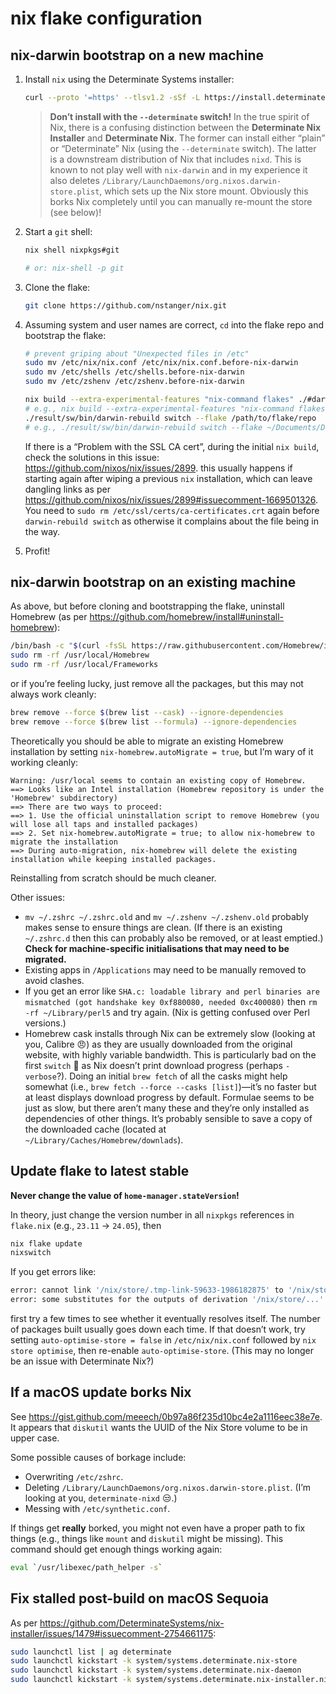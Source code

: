 # nix flake configuration

## nix-darwin bootstrap on a new machine

1. Install `nix` using the Determinate Systems installer:

   ```sh
   curl --proto '=https' --tlsv1.2 -sSf -L https://install.determinate.systems/nix | sh -s -- install
   ```

   > **Don’t install with the `--determinate` switch!** In the true spirit of Nix, there is a confusing distinction between the **Determinate Nix Installer** and **Determinate Nix**. The former can install either “plain” or “Determinate” Nix (using the `--determinate` switch). The latter is a downstream distribution of Nix that includes `nixd`. This is known to not play well with `nix-darwin` and in my experience it also deletes `/Library/LaunchDaemons/org.nixos.darwin-store.plist`, which sets up the Nix store mount. Obviously this borks Nix completely until you can manually re-mount the store (see below)!

2. Start a `git` shell:

   ```sh
   nix shell nixpkgs#git

   # or: nix-shell -p git
   ```

3. Clone the flake:

   ```sh
   git clone https://github.com/nstanger/nix.git
   ```

4. Assuming system and user names are correct, `cd` into the flake repo and bootstrap the flake:

   ```sh
   # prevent griping about "Unexpected files in /etc"
   sudo mv /etc/nix/nix.conf /etc/nix/nix.conf.before-nix-darwin
   sudo mv /etc/shells /etc/shells.before-nix-darwin
   sudo mv /etc/zshenv /etc/zshenv.before-nix-darwin

   nix build --extra-experimental-features "nix-command flakes" ./#darwinConfigurations.[system name].system
   # e.g., nix build --extra-experimental-features "nix-command flakes" ./#darwinConfigurations.poldavia.system
   ./result/sw/bin/darwin-rebuild switch --flake /path/to/flake/repo
   # e.g., ./result/sw/bin/darwin-rebuild switch --flake ~/Documents/Development/nix/.#
   ```

   If there is a “Problem with the SSL CA cert”, during the initial `nix build`, check the solutions in this issue: <https://github.com/nixos/nix/issues/2899>. this usually happens if starting again after wiping a previous `nix` installation, which can leave dangling links as per <https://github.com/nixos/nix/issues/2899#issuecomment-1669501326>. You need to `sudo rm /etc/ssl/certs/ca-certificates.crt` again before `darwin-rebuild switch` as otherwise it complains about the file being in the way.

5. Profit!

## nix-darwin bootstrap on an existing machine

As above, but before cloning and bootstrapping the flake, uninstall Homebrew (as per <https://github.com/homebrew/install#uninstall-homebrew>):

```sh
/bin/bash -c "$(curl -fsSL https://raw.githubusercontent.com/Homebrew/install/HEAD/uninstall.sh)"
sudo rm -rf /usr/local/Homebrew
sudo rm -rf /usr/local/Frameworks
```

or if you’re feeling lucky, just remove all the packages, but this may not always work cleanly:

```sh
brew remove --force $(brew list --cask) --ignore-dependencies
brew remove --force $(brew list --formula) --ignore-dependencies
```

Theoretically you should be able to migrate an existing Homebrew installation by setting `nix-homebrew.autoMigrate = true`, but I’m wary of it working cleanly:

```text
Warning: /usr/local seems to contain an existing copy of Homebrew.
==> Looks like an Intel installation (Homebrew repository is under the 'Homebrew' subdirectory)
==> There are two ways to proceed:
==> 1. Use the official uninstallation script to remove Homebrew (you will lose all taps and installed packages)
==> 2. Set nix-homebrew.autoMigrate = true; to allow nix-homebrew to migrate the installation
==> During auto-migration, nix-homebrew will delete the existing installation while keeping installed packages.
```

Reinstalling from scratch should be much cleaner.

Other issues:

* `mv ~/.zshrc ~/.zshrc.old` and `mv ~/.zshenv ~/.zshenv.old` probably makes sense to ensure things are clean. (If there is an existing `~/.zshrc.d` then this can probably also be removed, or at least emptied.) **Check for machine-specific initialisations that may need to be migrated.**
* Existing apps in `/Applications` may need to be manually removed to avoid clashes.
* If you get an error like `SHA.c: loadable library and perl binaries are mismatched (got handshake key 0xf880080, needed 0xc400080)` then `rm -rf ~/Library/perl5` and try again. (Nix is getting confused over Perl versions.)
* Homebrew cask installs through Nix can be extremely slow (looking at you, Calibre 😠) as they are usually downloaded from the original website, with highly variable bandwidth. This is particularly bad on the first `switch` 🙁 as Nix doesn’t print download progress (perhaps `-verbose`?). Doing an initial `brew fetch` of all the casks might help somewhat (i.e., `brew fetch --force --casks [list]`)—it’s no faster but at least displays download progress by default. Formulae seems to be just as slow, but there aren’t many these and they’re only installed as dependencies of other things. It’s probably sensible to save a copy of the downloaded cache (located at `~/Library/Caches/Homebrew/downlads`).

## Update flake to latest stable

**Never change the value of `home-manager.stateVersion`!**

In theory, just change the version number in all `nixpkgs` references in `flake.nix` (e.g., `23.11` → `24.05`), then

```sh
nix flake update
nixswitch
```

If you get errors like:

```sh
error: cannot link '/nix/store/.tmp-link-59633-1986182875' to '/nix/store/.links/068x3y3a6lhjiixbmxx1wrg3lbxhq37blnlxp03038qvhdg0kcvc': File exists
error: some substitutes for the outputs of derivation '/nix/store/...' failed (usually happens due to networking issues); try '--fallback' to build derivation from source
```
first try a few times to see whether it eventually resolves itself. The number of packages built usually goes down each time. If that doesn’t work, try setting `auto-optimise-store = false` in `/etc/nix/nix.conf` followed by `nix store optimise`, then re-enable `auto-optimise-store`. (This may no longer be an issue with Determinate Nix?)

## If a macOS update borks Nix

See <https://gist.github.com/meeech/0b97a86f235d10bc4e2a1116eec38e7e>. It appears that `diskutil` wants the UUID of the Nix Store volume to be in upper case.

Some possible causes of borkage include:

* Overwriting `/etc/zshrc`.
* Deleting `/Library/LaunchDaemons/org.nixos.darwin-store.plist`. (I’m looking at you, `determinate-nixd` 😒.)
* Messing with `/etc/synthetic.conf`.

If things get **really** borked, you might not even have a proper path to fix things (e.g., things like `mount` and `diskutil` might be missing). This command should get enough things working again:

```sh
eval `/usr/libexec/path_helper -s`
```

## Fix stalled post-build on macOS Sequoia

As per <https://github.com/DeterminateSystems/nix-installer/issues/1479#issuecomment-2754661175>:

```sh
sudo launchctl list | ag determinate
sudo launchctl kickstart -k system/systems.determinate.nix-store
sudo launchctl kickstart -k system/systems.determinate.nix-daemon
sudo launchctl kickstart -k system/systems.determinate.nix-installer.nix-hook
```
